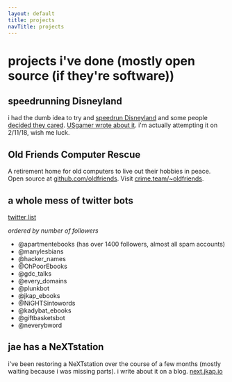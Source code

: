 ```yaml
---
layout: default
title: projects
navTitle: projects
---
```


# projects i've done (mostly open source (if they're software))

## speedrunning Disneyland

i had the dumb idea to try and [speedrun Disneyland](https://blog.jkap.io/2018/01/29/the-dumbest-idea-ive-ever-had-speedrunning-disneyland/) and some people [decided they cared](https://twitter.com/jkap/status/958188434576760833). [USgamer wrote about it](https://www.usgamer.net/articles/meet-the-person-who-is-speedrunning-disneyland). i'm actually attempting it on 2/11/18, wish me luck.

## Old Friends Computer Rescue

A retirement home for old computers to live out their hobbies in peace. Open source at [github.com/oldfriends](https://github.com/oldfriends). Visit [crime.team/~oldfriends](https://crime.team/~oldfriends).

## a whole mess of twitter bots

[twitter list](https://twitter.com/jkap/lists/my-bots)

*ordered by number of followers*

* @apartmentebooks (has over 1400 followers, almost all spam accounts)
* @manylesbians
* @hacker_names
* @OhPoorEbooks
* @gdc_talks
* @every_domains
* @plunkbot
* @jkap_ebooks
* @NiGHTSintowords
* @kadybat_ebooks
* @giftbasketsbot
* @neverybword

## jae has a NeXTstation

i've been restoring a NeXTstation over the course of a few months (mostly waiting
because i was missing parts). i write about it on a blog.
[next.jkap.io](https://next.jkap.io)
